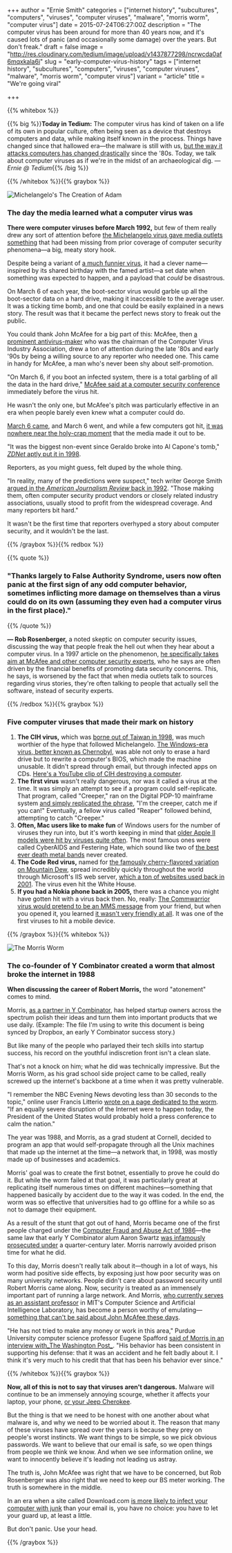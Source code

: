 +++
author = "Ernie Smith"
categories = ["internet history", "subcultures", "computers", "viruses", "computer viruses", "malware", "morris worm", "computer virus"]
date = 2015-07-24T06:27:00Z
description = "The computer virus has been around for more than 40 years now, and it's caused lots of panic (and occasionally some damage) over the years. But don't freak."
draft = false
image = "http://res.cloudinary.com/tedium/image/upload/v1437877298/ncrwcda0af6mqxkala6i"
slug = "early-computer-virus-history"
tags = ["internet history", "subcultures", "computers", "viruses", "computer viruses", "malware", "morris worm", "computer virus"]
variant = "article"
title = "We're going viral"

+++

{{% whitebox %}}

{{% big %}}**Today in Tedium:** The computer virus has kind of taken on a life of its own in popular culture, often being seen as a device that destroys computers and data, while making itself known in the process. Things have changed since that hallowed era—the malware is still with us, [but the way it attacks computers has changed drastically](http://associationsnow.com/2014/05/antivirus-software-death/) since the '80s. Today, we talk about computer viruses as if we're in the midst of an archaeological dig. _— Ernie @ Tedium_{{% /big %}}

{{% /whitebox %}}{{% graybox %}}

![Michelangelo's The Creation of Adam](http://res.cloudinary.com/tedium/image/upload/f_auto/v1437876755/kczxqzgmejryzxjus6w1.jpg)

### The day the media learned what a computer virus was

**There were computer viruses before March 1992,** but few of them really drew any sort of attention before [the Michelangelo virus gave media outlets something](http://motherboard.vice.com/blog/how-the-michelangelo-virus-infected-us-and-the-world-learned-the-name-mcafee) that had been missing from prior coverage of computer security phenomena—a big, meaty story hook.

Despite being a variant of [a much funnier virus](http://malware.wikia.com/wiki/Stoned), it had a clever name—inspired by its shared birthday with the famed artist—a set date when something was expected to happen, and a payload that _could_ be disastrous.

On March 6 of each year, the boot-sector virus would garble up all the boot-sector data on a hard drive, making it inaccessible to the average user. It was a ticking time bomb, and one that could be easily explained in a news story. The result was that it became the perfect news story to freak out the public.

You could thank John McAfee for a big part of this: McAfee, then [a prominent antivirus-maker](http://amzn.to/1HWf2u1) who was the chairman of the Computer Virus Industry Association, drew a ton of attention during the late '80s and early '90s by being a willing source to any reporter who needed one. This came in handy for McAfee, a man who's never been shy about self-promotion.

"On March 6, if you boot an infected system, there is a total garbling of all the data in the hard drive," [McAfee said at a computer security conference](https://news.google.com/newspapers?nid=1309&dat=19920213&id=KrBUAAAAIBAJ&sjid=NJADAAAAIBAJ&pg=2258,624904&hl=en) immediately before the virus hit.

He wasn't the only one, but McAfee's pitch was particularly effective in an era when people barely even knew what a computer could do.

[March 6 came](http://www.washingtonpost.com/archive/politics/1992/03/05/computer-users-scramble-to-sabotage-michelangelo/ecb10e1d-9d6d-4bc1-9225-f3c6853c6fca/), and March 6 went, and while a few computers got hit, [it was nowhere near the holy-crap moment](http://www.apnewsarchive.com/1992/Michelangelo-Virus-Hits-But-Doesn-t-Live-Up-to-Billing-With-AM-Michelangelo-Anecdotes-AM-Michelangelo-How-It-Works/id-4abb6de7bb9a386bf4d6d5d0818ebe70) that the media made it out to be.

"It was the biggest non-event since Geraldo broke into Al Capone's tomb," [_ZDNet_ aptly put it in 1998](http://www.zdnet.com/article/michelangelo-virus-is-it-overhyped-or-a-real-threat/).

Reporters, as you might guess, felt duped by the whole thing.

"In reality, many of the predictions were suspect," tech writer George Smith [argued in the _American Journalism Review_ back in 1992](http://ajrarchive.org/Article.asp?id=1673). "Those making them, often computer security product vendors or closely related industry associations, usually stood to profit from the widespread coverage. And many reporters bit hard."

It wasn't be the first time that reporters overhyped a story about computer security, and it wouldn't be the last.

{{% /graybox %}}{{% redbox %}}

{{% quote %}}
### "Thanks largely to False Authority Syndrome, users now often panic at the first sign of any odd computer behavior, sometimes inflicting more damage on themselves than a virus could do on its own (assuming they even had a computer virus in the first place)."
{{% /quote %}}

**— Rob Rosenberger,** a noted skeptic on computer security issues, discussing the way that people freak the hell out when they hear about a computer virus. In a 1997 article on the phenomenon, [he specifically takes aim at McAfee and other computer security experts](https://vmyths.com/fas/), who he says are often driven by the financial benefits of promoting data security concerns. This, he says, is worsened by the fact that when media outlets talk to sources regarding virus stories, they're often talking to people that actually sell the software, instead of security experts.

{{% /redbox %}}{{% graybox %}}

### Five computer viruses that made their mark on history

1. **The CIH virus,** which was [borne out of Taiwan in 1998](https://www.f-secure.com/v-descs/cih.shtml), was much worthier of the hype that followed Michelangelo. [The Windows-era virus, better known as Chernobyl](https://nakedsecurity.sophos.com/2011/04/26/memories-of-the-chernobyl-virus/), was able not only to erase a hard drive but to rewrite a computer's BIOS, which made the machine unusable. It didn't spread through email, but through infected apps on CDs. [Here's a YouTube clip of CIH destroying a computer](https://www.youtube.com/watch?v=RrnWFAx5vJg).
2. **The first virus** wasn't really dangerous, nor was it called a virus at the time. It was simply an attempt to see if a program could self-replicate. That program, called "Creeper," ran on the Digital PDP-10 mainframe system [and simply replicated the phrase](http://news.discovery.com/tech/first-computer-virus-creeper-was-no-bug-110316.htm), "I'm the creeper, catch me if you can!" Eventually, a fellow virus called "Reaper" followed behind, attempting to catch "Creeper."
3. **Often, Mac users like to make fun** of Windows users for the number of viruses they run into, but it's worth keeping in mind that [older Apple II models were hit by viruses quite often](http://apple2history.org/history/ah23/). The most famous ones were called CyberAIDS and Festering Hate, which sound like two of [the best ever death metal bands](https://www.youtube.com/watch?v=4IsXKMkDAMQ) never created.
4. **The Code Red virus,** named for [the famously cherry-flavored variation on Mountain Dew](http://amzn.to/1SFlgU8), spread incredibly quickly throughout the world through Microsoft's IIS web server, [which a ton of websites used back in 2001](http://www.scientificamerican.com/article/code-red-worm-assault-on/). The virus even hit the White House.
5. **If you had a Nokia phone back in 2005,** there was a chance you might have gotten hit with a virus back then. No, really: [The Commwarrior virus would pretend to be an MMS message](http://www.cnet.com/news/commwarrior-cell-phone-virus-marches-on/) from your friend, but when you opened it, you learned [it wasn't very friendly at all](http://www.zdnet.com/article/f-secure-commwarrior-claims-first-big-victim-5000144451/). It was one of the first viruses to hit a mobile device.

{{% /graybox %}}{{% whitebox %}}

![The Morris Worm](http://res.cloudinary.com/tedium/image/upload/f_auto/v1437876955/mewyi6uebbkzkxrelwet.jpg)

### The co-founder of Y Combinator created a worm that almost broke the internet in 1988

**When discussing the career of Robert Morris,** the word "atonement" comes to mind.

Morris, [as a partner in Y Combinator](https://www.crunchbase.com/person/robert-morris), has helped startup owners across the spectrum polish their ideas and turn them into important products that we use daily. (Example: The file I'm using to write this document is being synced by Dropbox, an early Y Combinator success story.)

But like many of the people who parlayed their tech skills into startup success, his record on the youthful indiscretion front isn't a clean slate.

That's not a knock on him; what he did was technically impressive. But the Morris Worm, as his grad school side project came to be called, really screwed up the internet's backbone at a time when it was pretty vulnerable.

"I remember the NBC Evening News devoting less than 30 seconds to the topic," online user Francis Litterio [wrote on a page dedicated to the worm](http://www.cs.unc.edu/~jeffay/courses/nidsS05/attacks/seely-RTMworm-89.html). "If an equally severe disruption of the Internet were to happen today, the President of the United States would probably hold a press conference to calm the nation."

The year was 1988, and Morris, as a grad student at Cornell, decided to program an app that would self-propagate through all the Unix machines that made up the internet at the time—a network that, in 1998, was mostly made up of businesses and academics.

Morris' goal was to create the first botnet, essentially to prove he could do it. But while the worm failed at that goal, it was particularly great at replicating itself numerous times on different machines—something that happened basically by accident due to the way it was coded. In the end, the worm was so effective that universities had to go offline for a while so as not to damage their equipment.

As a result of the stunt that got out of hand, Morris became one of the first people charged under the [Computer Fraud and Abuse Act of 1986](https://ilt.eff.org/index.php/Computer_Fraud_and_Abuse_Act_(CFAA))—the same law that early Y Combinator alum Aaron Swartz [was infamously prosecuted under](https://www.washingtonpost.com/blogs/the-switch/wp/2014/01/11/the-law-used-to-prosecute-aaron-swartz-remains-unchanged-a-year-after-his-death/) a quarter-century later. Morris narrowly avoided prison time for what he did.

To this day, Morris doesn't really talk about it—though in a lot of ways, his worm had positive side effects, by exposing just how poor security was on many university networks. People didn't care about password security until Robert Morris came along. Now, security is treated as an immensely important part of running a large network. And Morris, [who currently serves as an assistant professor](https://www.csail.mit.edu/user/972) in MIT's Computer Science and Artificial Intelligence Laboratory, has become a person worthy of emulating—[something that can't be said about John McAfee these days](http://www.businessinsider.com/the-insane-life-of-john-mcafee-2015-7?op=1).

"He has not tried to make any money or work in this area," Purdue University computer science professor Eugene Spafford [said of Morris in an interview with_The Washington Post_](https://www.washingtonpost.com/blogs/the-switch/wp/2013/11/01/how-a-grad-student-trying-to-build-the-first-botnet-brought-the-internet-to-its-knees/). "His behavior has been consistent in supporting his defense: that it was an accident and he felt badly about it. I think it's very much to his credit that that has been his behavior ever since."

{{% /whitebox %}}{{% graybox %}}

**Now, all of this is not to say that viruses aren't dangerous.** Malware will continue to be an immensely annoying scourge, whether it affects your laptop, your phone, [or your Jeep Cherokee](http://associationsnow.com/2015/07/eff-calls-dmca-changes-jeep-hacking-report/).

But the thing is that we need to be honest with one another about what malware is, and why we need to be worried about it. The reason that many of these viruses have spread over the years is because they prey on people's worst instincts. We want things to be simple, so we pick obvious passwords. We want to believe that our email is safe, so we open things from people we think we know. And when we see information online, we want to innocently believe it's leading not leading us astray.

The truth is, John McAfee was right that we have to be concerned, but Rob Rosenberger was also right that we need to keep our BS meter working. The truth is somewhere in the middle.

In an era when a site called Download.com [is more likely to infect your computer with junk](http://www.howtogeek.com/198622/heres-what-happens-when-you-install-the-top-10-download.com-apps/) than your email is, you have no choice: you have to let your guard up, at least a little.

But don't panic. Use your head.

{{% /graybox %}}